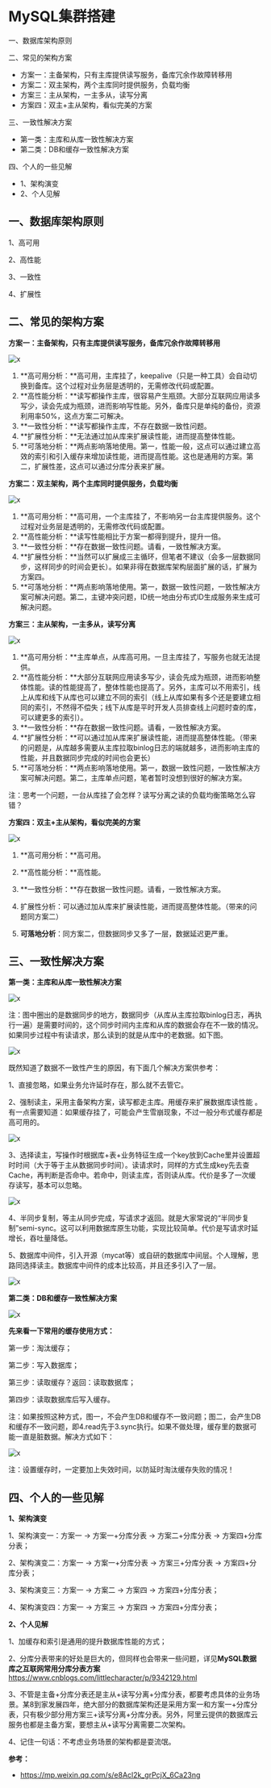 # MySQL集群搭建

一、数据库架构原则

二、常见的架构方案

- 方案一：主备架构，只有主库提供读写服务，备库冗余作故障转移用
- 方案二：双主架构，两个主库同时提供服务，负载均衡
- 方案三：主从架构，一主多从，读写分离
- 方案四：双主+主从架构，看似完美的方案

三、一致性解决方案

- 第一类：主库和从库一致性解决方案
- 第二类：DB和缓存一致性解决方案

四、个人的一些见解

- 1、架构演变
- 2、个人见解



## 一、数据库架构原则

1、高可用

2、高性能

3、一致性

4、扩展性



## 二、常见的架构方案

**方案一：主备架构，只有主库提供读写服务，备库冗余作故障转移用**

![x](../../../Resources/mysql01.jpg)

1. **高可用分析：**高可用，主库挂了，keepalive（只是一种工具）会自动切换到备库。这个过程对业务层是透明的，无需修改代码或配置。
2. **高性能分析：**读写都操作主库，很容易产生瓶颈。大部分互联网应用读多写少，读会先成为瓶颈，进而影响写性能。另外，备库只是单纯的备份，资源利用率50%，这点方案二可解决。
3. **一致性分析：**读写都操作主库，不存在数据一致性问题。
4. **扩展性分析：**无法通过加从库来扩展读性能，进而提高整体性能。
5. **可落地分析：**两点影响落地使用。第一，性能一般，这点可以通过建立高效的索引和引入缓存来增加读性能，进而提高性能。这也是通用的方案。第二，扩展性差，这点可以通过分库分表来扩展。

**方案二：双主架构，两个主库同时提供服务，负载均衡**

![x](../../../Resources/mysql02.jpg)

1. **高可用分析：**高可用，一个主库挂了，不影响另一台主库提供服务。这个过程对业务层是透明的，无需修改代码或配置。
2. **高性能分析：**读写性能相比于方案一都得到提升，提升一倍。
3. **一致性分析：**存在数据一致性问题。请看，一致性解决方案。
4. **扩展性分析：**当然可以扩展成三主循环，但笔者不建议（会多一层数据同步，这样同步的时间会更长）。如果非得在数据库架构层面扩展的话，扩展为方案四。
5. **可落地分析：**两点影响落地使用。第一，数据一致性问题，一致性解决方案可解决问题。第二，主键冲突问题，ID统一地由分布式ID生成服务来生成可解决问题。

**方案三：主从架构，一主多从，读写分离**

![x](../../../Resources/mysql03.jpg)

1. **高可用分析：**主库单点，从库高可用。一旦主库挂了，写服务也就无法提供。
2. **高性能分析：**大部分互联网应用读多写少，读会先成为瓶颈，进而影响整体性能。读的性能提高了，整体性能也提高了。另外，主库可以不用索引，线上从库和线下从库也可以建立不同的索引（线上从库如果有多个还是要建立相同的索引，不然得不偿失；线下从库是平时开发人员排查线上问题时查的库，可以建更多的索引）。
3. **一致性分析：**存在数据一致性问题。请看，一致性解决方案。
4. **扩展性分析：**可以通过加从库来扩展读性能，进而提高整体性能。（带来的问题是，从库越多需要从主库拉取binlog日志的端就越多，进而影响主库的性能，并且数据同步完成的时间也会更长）
5. **可落地分析：**两点影响落地使用。第一，数据一致性问题，一致性解决方案可解决问题。第二，主库单点问题，笔者暂时没想到很好的解决方案。

注：思考一个问题，一台从库挂了会怎样？读写分离之读的负载均衡策略怎么容错？

**方案四：双主+主从架构，看似完美的方案**

![x](../../../Resources/mysql04.jpg)

1. **高可用分析：**高可用。

2. **高性能分析：**高性能。

3. **一致性分析：**存在数据一致性问题。请看，一致性解决方案。

4. 扩展性分析：可以通过加从库来扩展读性能，进而提高整体性能。（带来的问题同方案二）

5. **可落地分析**：同方案二，但数据同步又多了一层，数据延迟更严重。

   

## 三、一致性解决方案

**第一类：主库和从库一致性解决方案**

![x](../../../Resources/mysql05.jpg)

注：图中圈出的是数据同步的地方，数据同步（从库从主库拉取binlog日志，再执行一遍）是需要时间的，这个同步时间内主库和从库的数据会存在不一致的情况。如果同步过程中有读请求，那么读到的就是从库中的老数据。如下图。

![x](../../../Resources/mysql06.jpg)

既然知道了数据不一致性产生的原因，有下面几个解决方案供参考：

1、直接忽略，如果业务允许延时存在，那么就不去管它。

2、强制读主，采用主备架构方案，读写都走主库。用缓存来扩展数据库读性能 。有一点需要知道：如果缓存挂了，可能会产生雪崩现象，不过一般分布式缓存都是高可用的。

![x](../../../Resources/mysql07.jpg)

3、选择读主，写操作时根据库+表+业务特征生成一个key放到Cache里并设置超时时间（大于等于主从数据同步时间）。读请求时，同样的方式生成key先去查Cache，再判断是否命中。若命中，则读主库，否则读从库。代价是多了一次缓存读写，基本可以忽略。

![x](../../../Resources/mysql08.jpg)

4、半同步复制，等主从同步完成，写请求才返回。就是大家常说的“半同步复制”semi-sync。这可以利用数据库原生功能，实现比较简单。代价是写请求时延增长，吞吐量降低。

5、数据库中间件，引入开源（mycat等）或自研的数据库中间层。个人理解，思路同选择读主。数据库中间件的成本比较高，并且还多引入了一层。

![x](../../../Resources/mysql09.jpg)

**第二类：DB和缓存一致性解决方案**

![x](../../../Resources/mysql10.jpg)

**先来看一下常用的缓存使用方式：**

第一步：淘汰缓存；

第二步：写入数据库；

第三步：读取缓存？返回：读取数据库；

第四步：读取数据库后写入缓存。

注：如果按照这种方式，图一，不会产生DB和缓存不一致问题；图二，会产生DB和缓存不一致问题，即4.read先于3.sync执行。如果不做处理，缓存里的数据可能一直是脏数据。解决方式如下：

![x](../../../Resources/mysql11.jpg)

注：设置缓存时，一定要加上失效时间，以防延时淘汰缓存失败的情况！



## 四、个人的一些见解

**1、架构演变**

1、架构演变一：方案一 -> 方案一+分库分表 -> 方案二+分库分表 -> 方案四+分库分表；

2、架构演变二：方案一 -> 方案一+分库分表 -> 方案三+分库分表 -> 方案四+分库分表；

3、架构演变三：方案一 -> 方案二 -> 方案四 -> 方案四+分库分表；

4、架构演变四：方案一 -> 方案三 -> 方案四 -> 方案四+分库分表；

**2、个人见解**

1、加缓存和索引是通用的提升数据库性能的方式；

2、分库分表带来的好处是巨大的，但同样也会带来一些问题，详见**MySQL数据库之互联网常用分库分表方案**https://www.cnblogs.com/littlecharacter/p/9342129.html

3、不管是主备+分库分表还是主从+读写分离+分库分表，都要考虑具体的业务场景。某8到家发展四年，绝大部分的数据库架构还是采用方案一和方案一+分库分表，只有极少部分用方案三+读写分离+分库分表。另外，阿里云提供的数据库云服务也都是主备方案，要想主从+读写分离需要二次架构。

4、记住一句话：不考虑业务场景的架构都是耍流氓。





















**参考：**

- https://mp.weixin.qq.com/s/e8Acl2k_grPcjX_6Ca23ng